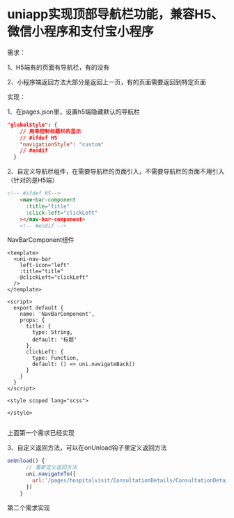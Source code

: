 # uniapp实现顶部导航栏功能，兼容H5、微信小程序和支付宝小程序

需求：

1、H5端有的页面有导航栏，有的没有

2、小程序端返回方法大部分是返回上一页，有的页面需要返回到特定页面

实现：

1、在pages.json里，设置h5端隐藏默认的导航栏

```json
"globalStyle": {
    // 用来控制标题栏的显示
    // #ifdef H5
    "navigationStyle": "custom"
    // #endif
  }
```

2、自定义导航栏组件，在需要导航栏的页面引入，不需要导航栏的页面不用引入（针对的是H5端）

```html
<!-- #ifdef H5-->
    <nav-bar-component
      :title="title"
      :click-left="clickLeft"
    ></nav-bar-component>
    <!-- #endif -->
```

NavBarComponent组件

```vue
<template>
  <uni-nav-bar
    left-icon="left"
    :title="title"
    @clickLeft="clickLeft"
  />
</template>

<script>
  export default {
    name: 'NavBarComponent',
    props: {
      title: {
        type: String,
        default: '标题'
      },
      clickLeft: {
        type: Function,
        default: () => uni.navigateBack()
      }
    }
  }
</script>

<style scoped lang="scss">

</style>


```
上面第一个需求已经实现

3、自定义返回方法，可以在onUnload钩子里定义返回方法

```js
onUnload() {
      // 重新定义返回方法
      uni.navigateTo({
        url:'/pages/hospitalvisit/ConsultationDetails/ConsultationDetails'
      })
    }
```

第二个需求实现
